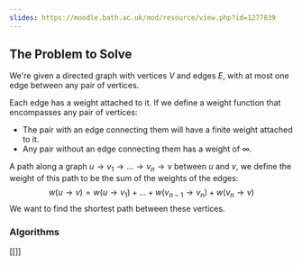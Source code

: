 ```yaml
---
slides: https://moodle.bath.ac.uk/mod/resource/view.php?id=1277839
---
```

## The Problem to Solve
We're given a directed graph with vertices $V$ and edges $E$, with at most one edge between any pair of vertices.

Each edge has a weight attached to it. If we define a weight function that encompasses any pair of vertices:
- The pair with an edge connecting them will have a finite weight attached to it.
- Any pair without an edge connecting them has a weight of $\infty$.

A path along a graph $u \rightarrow v_1 \rightarrow \dots \rightarrow v_n \rightarrow v$ between $u$ and $v$, we define the weight of this path to be the sum of the weights of the edges:
$$w(u \rightarrow v)= w(u \rightarrow v_1) + \dots + w(v_{n-1} \rightarrow v_n) + w(v_n \rightarrow v)$$
We want to find the shortest path between these vertices.

### Algorithms
[[]]